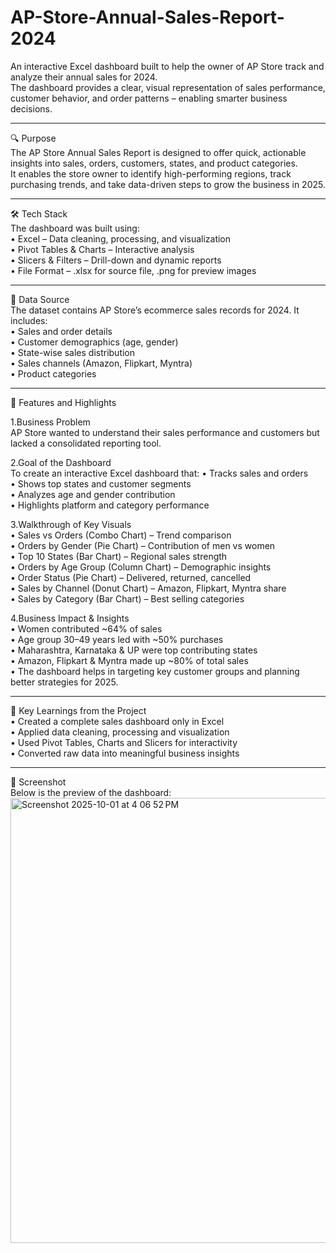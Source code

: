 # AP-Store-Annual-Sales-Report-2024

An interactive Excel dashboard built to help the owner of AP Store track and analyze their annual sales for 2024.  
The dashboard provides a clear, visual representation of sales performance, customer behavior, and order patterns – enabling smarter business decisions.

---

🔍 Purpose   
The AP Store Annual Sales Report is designed to offer quick, actionable insights into sales, orders, customers, states, and product categories.  
It enables the store owner to identify high-performing regions, track purchasing trends, and take data-driven steps to grow the business in 2025.

---

🛠 Tech Stack  
The dashboard was built using:  
• Excel – Data cleaning, processing, and visualization  
• Pivot Tables & Charts – Interactive analysis  
• Slicers & Filters – Drill-down and dynamic reports  
• File Format – .xlsx for source file, .png for preview images  

---

📂 Data Source  
The dataset contains AP Store’s ecommerce sales records for 2024.
It includes:  
• Sales and order details  
• Customer demographics (age, gender)  
• State-wise sales distribution  
• Sales channels (Amazon, Flipkart, Myntra)  
• Product categories  

---

🌟 Features and Highlights    

1.Business Problem    
AP Store wanted to understand their sales performance and customers but lacked a consolidated reporting tool.  

2.Goal of the Dashboard  
To create an interactive Excel dashboard that:
• Tracks sales and orders  
• Shows top states and customer segments  
• Analyzes age and gender contribution  
• Highlights platform and category performance  

3.Walkthrough of Key Visuals  
• Sales vs Orders (Combo Chart) – Trend comparison  
• Orders by Gender (Pie Chart) – Contribution of men vs women  
• Top 10 States (Bar Chart) – Regional sales strength  
• Orders by Age Group (Column Chart) – Demographic insights  
• Order Status (Pie Chart) – Delivered, returned, cancelled  
• Sales by Channel (Donut Chart) – Amazon, Flipkart, Myntra share  
• Sales by Category (Bar Chart) – Best selling categories  

4.Business Impact & Insights  
• Women contributed ~64% of sales  
• Age group 30–49 years led with ~50% purchases  
• Maharashtra, Karnataka & UP were top contributing states  
• Amazon, Flipkart & Myntra made up ~80% of total sales  
• The dashboard helps in targeting key customer groups and planning better strategies for 2025.  

---

📌 Key Learnings from the Project   
• Created a complete sales dashboard only in Excel  
• Applied data cleaning, processing and visualization  
• Used Pivot Tables, Charts and Slicers for interactivity  
• Converted raw data into meaningful business insights  

---

📸 Screenshot  
Below is the preview of the dashboard:  
<img width="1380" height="712" alt="Screenshot 2025-10-01 at 4 06 52 PM" src="https://github.com/user-attachments/assets/e2a0fd35-d7be-41a6-ae4a-5a4307957df8" />
